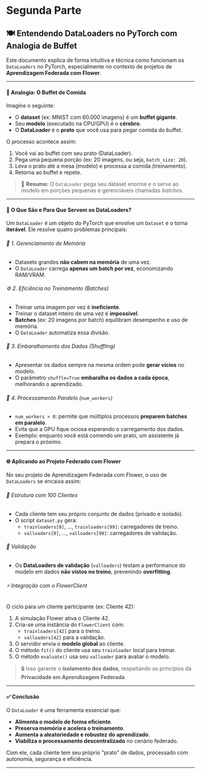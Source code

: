 
# Segunda Parte

## 🍽️ Entendendo DataLoaders no PyTorch com Analogia de Buffet

Este documento explica de forma intuitiva e técnica como funcionam os `DataLoaders` no PyTorch, especialmente no contexto de projetos de **Aprendizagem Federada com Flower**.

---

#### 🧠 Analogia: O Buffet de Comida

Imagine o seguinte:

- O **dataset** (ex: MNIST com 60.000 imagens) é um **buffet gigante**.
- Seu **modelo** (executado na CPU/GPU) é o **cérebro**.
- O **DataLoader** é o **prato** que você usa para pegar comida do buffet.

O processo acontece assim:

1. Você vai ao buffet com seu prato (DataLoader).
2. Pega uma pequena porção (ex: 20 imagens, ou seja, `batch_size: 20`).
3. Leva o prato até a mesa (modelo) e processa a comida (treinamento).
4. Retorna ao buffet e repete.

> 🔁 **Resumo:** O `DataLoader` pega seu dataset enorme e o serve ao modelo em porções pequenas e gerenciáveis chamadas *batches*.

---

#### 🔧 O Que São e Para Que Servem os DataLoaders?

Um `DataLoader` é um objeto do PyTorch que envolve um `Dataset` e o torna **iterável**. Ele resolve quatro problemas principais:

###### 💾 1. Gerenciamento de Memória

- Datasets grandes **não cabem na memória** de uma vez.
- O `DataLoader` carrega **apenas um batch por vez**, economizando RAM/VRAM.

###### ⚙️ 2. Eficiência no Treinamento (Batches)

- Treinar uma imagem por vez é **ineficiente**.
- Treinar o dataset inteiro de uma vez é **impossível**.
- **Batches** (ex: 20 imagens por batch) equilibram desempenho e uso de memória.
- O `DataLoader` automatiza essa divisão.

###### 🔀 3. Embaralhamento dos Dados (Shuffling)

- Apresentar os dados sempre na mesma ordem pode **gerar vícios** no modelo.
- O parâmetro `shuffle=True` **embaralha os dados a cada época**, melhorando o aprendizado.

###### 🤖 4. Processamento Paralelo (`num_workers`)

- `num_workers > 0`: permite que múltiplos processos **preparem batches em paralelo**.
- Evita que a GPU fique ociosa esperando o carregamento dos dados.
- Exemplo: enquanto você está comendo um prato, um assistente já prepara o próximo.

---

#### 🌐 Aplicando ao Projeto Federado com Flower

No seu projeto de Aprendizagem Federada com Flower, o uso de `DataLoaders` se encaixa assim:

###### 👥 Estrutura com 100 Clientes

- Cada cliente tem seu próprio conjunto de dados (privado e isolado).
- O script `dataset.py` gera:
  - `trainloaders[0]`, ..., `trainloaders[99]`: carregadores de treino.
  - `valloaders[0]`, ..., `valloaders[99]`: carregadores de validação.

###### 🧪 Validação

- Os **DataLoaders de validação** (`valloaders`) testam a performance do modelo em dados **não vistos no treino**, prevenindo **overfitting**.

###### ⚡ Integração com o FlowerClient

O ciclo para um cliente participante (ex: Cliente 42):

1. A simulação Flower ativa o Cliente 42.
2. Cria-se uma instância do `FlowerClient` com:
   - `trainloaders[42]` para o treino.
   - `valloaders[42]` para a validação.
3. O servidor envia o **modelo global** ao cliente.
4. O método `fit()` do cliente usa seu `trainloader` local para treinar.
5. O método `evaluate()` usa seu `valloader` para avaliar o modelo.

> 🔒 Isso garante o **isolamento dos dados**, respeitando os princípios da **Privacidade em Aprendizagem Federada**.

---

#### ✅ Conclusão

O `DataLoader` é uma ferramenta essencial que:

- **Alimenta o modelo de forma eficiente**.
- **Preserva memória e acelera o treinamento**.
- **Aumenta a aleatoriedade e robustez do aprendizado**.
- **Viabiliza o processamento descentralizado** no cenário federado.

Com ele, cada cliente tem seu próprio "prato" de dados, processado com autonomia, segurança e eficiência.

---
